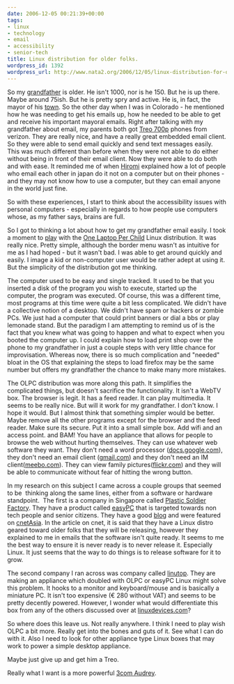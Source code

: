 ```yaml
---
date: 2006-12-05 00:21:39+00:00
tags:
- linux
- technology
- email
- accessibility
- senior-tech
title: Linux distribution for older folks.
wordpress_id: 1392
wordpress_url: http://www.nata2.org/2006/12/05/linux-distribution-for-older-folks/
---
```


<p>So my <a href="http://jimknox.org">grandfather</a> is older. He isn't 1000, nor is he 150. But he is up there. Maybe around 75ish. But he is pretty spry and active. He is, in fact, the mayor of his <a href="http://www.burlingtoncolo.com/">town</a>. So the other day when I was in Colorado - he mentioned how he was needing to get his emails up, how he needed to be able to get and receive his important mayoral emails. Right after talking with my grandfather about email, my parents both got <a href="http://www.palm.com/us/products/smartphones/treo700p/">Treo 700p</a> phones from verizon. They are really nice, and have a really great embedded email client. So they were able to send email quickly and send text messages easily. This was much different than before when they were not able to do either without being in front of their email client. Now they were able to do both and with ease. It reminded me of when <a href="http://hirominakazawa.com">Hiromi</a> explained how a lot of people who email each other in japan do it not on a computer but on their phones - and they may not know how to use a computer, but they can email anyone in the world just fine. </p> <p>So&nbsp;with these experiences, I start to think about the accessibility issues with personal computers - especially in regards to how people use computers whose, as my father says, brains are full. </p> <p>So I got to thinking a lot about how to get my grandfather email easily. I took a moment to <a href="http://flickr.com/photos/natatwo/sets/72157594393982014/">play</a> with the <a href="http://laptop.org/">One Laptop Per Child</a> Linux distribution. It was really nice. Pretty simple, although the border menu wasn't as intuitive for me as I had hoped - but it wasn't bad. I was able to get around quickly and easily. I image a kid or non-computer user would be rather adept at using it. But the simplicity of the distribution got me thinking. </p> <p>The computer used to be easy and single tracked. It used to be that you inserted a disk of the program you wish to execute, started up the computer, the program&nbsp;was executed. Of course, this was a different time, most programs at this time were quite a bit less complicated. We didn't have a collective notion of a desktop. We didn't have spam or hackers or zombie PCs. We just had&nbsp;a computer that could print banners or dial a bbs or play lemonade stand. But the paradigm I am attempting to remind us of is the fact that you knew what was going to happen and what to expect when you booted the computer up. I could explain how to load print shop over the phone to my grandfather in just a couple steps with very little chance for improvisation. Whereas now, there is so much complication and "needed" bloat in the OS&nbsp;that explaining the steps to load firefox may be the same number but offers my grandfather the chance to make many more mistakes. </p> <p>The OLPC distribution was more along this path. It simplifies the complicated things, but doesn't sacrifice the functionality. It isn't a WebTV box. The browser is legit. It has a feed reader. It can play multimedia. It seems to be really nice. But will it work for my grandfather. I don't know. I hope it would. But I almost think that something simpler would be better. Maybe remove all the other programs except for the browser and the feed reader. Make sure its secure. Put it into a small simple box. Add wifi and an access point. and BAM! You have an appliance that allows for people to browse the web without hurting themselves. They can use whatever web software they want. They don't need a word processor (<a href="http://docs.google.com">docs.google.com</a>), they don't need an email client (<a href="http://gmail.com/">gmail.com</a>) and they don't need an IM client(<a href="http://meebo.com">meebo.com</a>). They can view family pictures(<a href="http://flickr.com">flickr.com</a>) and they will be able to communicate without fear of hitting the wrong button. </p> <p>In my research on this subject I came across a couple groups that seemed to be&nbsp; thinking along the same lines, either from a software or hardware standpoint.&nbsp; The first is a company in Singapore called <a href="http://www.plasticsoldierfactory.com/">Plastic Soldier Factory</a>. They have a product called&nbsp;<a href="http://www.meeswa.com/easyPCregular.htm">easyPC</a> that is targeted towards non tech people and senior citizens. They have a good <a href="http://www.meeswa.com/easyblog/">blog</a> and were featured on <a href="http://asia.cnet.com/reviews/blog/toekangit/0,39056105,39369740,00.htm">cnetAsia</a>. In the article on cnet, it is said that they have a Linux distro geared toward older folks that they will be releasing, however they explained to me in emails that the software isn't quite ready. It seems to me the best way to ensure it is never ready is to never release it. Especially Linux. It just seems that the way to do things is to release software for it to grow. </p> <p>The second company I ran across was company called <a href="http://www.linutop.com/">linutop</a>. They are making an appliance which doubled with OLPC or easyPC Linux might solve this problem. It hooks to a monitor and keyboard/mouse and is basically a miniature PC. It isn't too expensive (€ 280 without VAT) and seems to be pretty decently powered. However, I wonder what would differentiate this box from any of the others&nbsp;discussed over at <a href="http://linuxdevices.com/">linuxdevices.com</a>?&nbsp;</p> <p>So where does this leave us. Not really anywhere. I think I need to play wish OLPC a bit more. Really get into the bones and guts of it. See what I can do with it. Also I need to look for other appliance type Linux boxes that may work to power a simple desktop appliance. </p> <p>Maybe just give up and get him a Treo. </p> <p>Really what I want is a more powerful <a href="http://www.audreyhacking.com">3com Audrey</a>.</p>